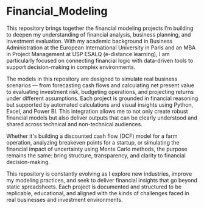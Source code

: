 # Financial_Modeling

This repository brings together the financial modeling projects I’m building to deepen my understanding of financial analysis, business planning, and investment evaluation. With my academic background in Business Administration at the European International University in Paris and an MBA in Project Management at USP ESALQ (e-distance learning), I am particularly focused on connecting financial logic with data-driven tools to support decision-making in complex environments.

The models in this repository are designed to simulate real business scenarios — from forecasting cash flows and calculating net present value to evaluating investment risk, budgeting operations, and projecting returns under different assumptions. Each project is grounded in financial reasoning but supported by automated calculations and visual insights using Python, Excel, and Power BI. This integration allows me to not only create robust financial models but also deliver outputs that can be clearly understood and shared across technical and non-technical audiences.

Whether it's building a discounted cash flow (DCF) model for a farm operation, analyzing breakeven points for a startup, or simulating the financial impact of uncertainty using Monte Carlo methods, the purpose remains the same: bring structure, transparency, and clarity to financial decision-making.

This repository is constantly evolving as I explore new industries, improve my modeling practices, and seek to deliver financial insights that go beyond static spreadsheets. Each project is documented and structured to be replicable, educational, and aligned with the kinds of challenges faced in real businesses and investment environments.
